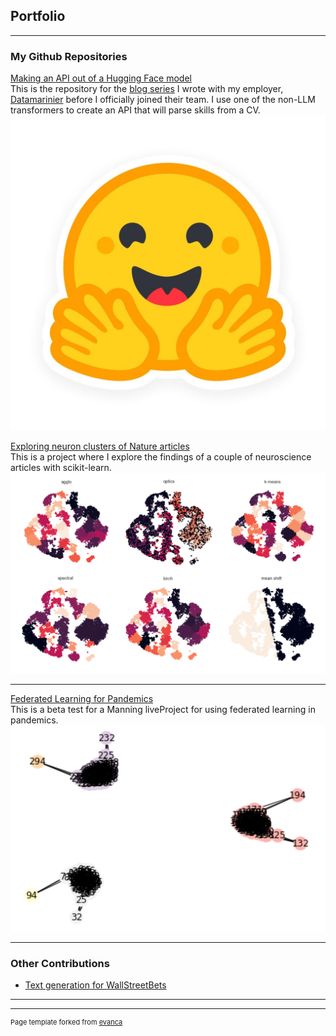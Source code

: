 ## Portfolio

---

### My Github Repositories 
[Making an API out of a Hugging Face model](https://github.com/RyokoNod/skill-recommendation-blog)<br>
This is the repository for the [blog series](https://medium.com/@Datamarinier/making-an-api-out-of-a-hugging-face-model-introduction-a0c4b2408f52) I wrote with my employer, [Datamarinier](https://datamarinier.be/) before I officially joined their team. I use one of the non-LLM transformers to create an API that will parse skills from a CV.
<img src="images/hugging-face-logo.jpg"/>

[Exploring neuron clusters of Nature articles](https://github.com/RyokoNod/Clustering_Neurons)<br>
This is a project where I explore the findings of a couple of neuroscience articles with scikit-learn.
<img src="images/cluster-neurons-visual.png?raw=true"/>

---
[Federated Learning for Pandemics](https://github.com/RyokoNod/federated-liveproject)<br>
This is a beta test for a Manning liveProject for using federated learning in pandemics.
<img src="images/final_graph.png?raw=true"/>

---

### Other Contributions

- [Text generation for WallStreetBets](https://github.com/Usin2705/RetardBot)

---




---
<p style="font-size:11px">Page template forked from <a href="https://github.com/evanca/quick-portfolio">evanca</a></p>
<!-- Remove above link if you don't want to attibute -->

